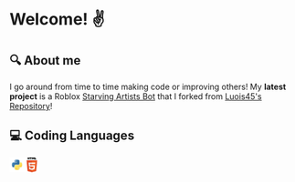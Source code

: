 # Welcome! :v:



## :mag: About me

I go around from time to time making code or improving others! My **latest project** is a Roblox [Starving Artists Bot](https://github.com/Endlosschleifenet/roblox-starving-artists-bot) that I forked from [Luois45's](https://github.com/Luois45) [Repository](https://github.com/Luois45/roblox-starving-artists-bot)!

## :computer: Coding Languages
  [<img align="left" alt="Python" width="26px" src="https://raw.githubusercontent.com/github/explore/80688e429a7d4ef2fca1e82350fe8e3517d3494d/topics/python/python.png" />](https://github.com/topics/python)
  [<img align="left" alt="HTML" width="26px" src="https://raw.githubusercontent.com/github/explore/80688e429a7d4ef2fca1e82350fe8e3517d3494d/topics/html/html.png" />](https://github.com/topics/html)
